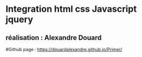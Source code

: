 # Integration html css Javascript jquery
## réalisation  : Alexandre Douard

#Github page :  https://douardalexandre.github.io/Primer/
